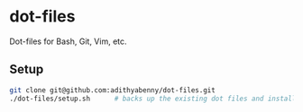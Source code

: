 # dot-files
Dot-files for Bash, Git, Vim, etc.

## Setup
```bash
git clone git@github.com:adithyabenny/dot-files.git
./dot-files/setup.sh      # backs up the existing dot files and installs the ones in this repo
```
